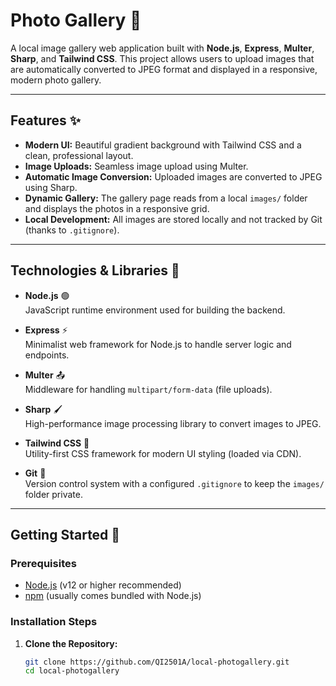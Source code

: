 # Photo Gallery 📸

A local image gallery web application built with **Node.js**, **Express**, **Multer**, **Sharp**, and **Tailwind CSS**. This project allows users to upload images that are automatically converted to JPEG format and displayed in a responsive, modern photo gallery.

---

## Features ✨

- **Modern UI:** Beautiful gradient background with Tailwind CSS and a clean, professional layout.
- **Image Uploads:** Seamless image upload using Multer.
- **Automatic Image Conversion:** Uploaded images are converted to JPEG using Sharp.
- **Dynamic Gallery:** The gallery page reads from a local `images/` folder and displays the photos in a responsive grid.
- **Local Development:** All images are stored locally and not tracked by Git (thanks to `.gitignore`).

---

## Technologies & Libraries 🚀

- **Node.js** 🟢  
  JavaScript runtime environment used for building the backend.

- **Express** ⚡  
  Minimalist web framework for Node.js to handle server logic and endpoints.

- **Multer** 📤  
  Middleware for handling `multipart/form-data` (file uploads).

- **Sharp** 🖌️  
  High-performance image processing library to convert images to JPEG.

- **Tailwind CSS** 🎨  
  Utility-first CSS framework for modern UI styling (loaded via CDN).

- **Git** 🔧  
  Version control system with a configured `.gitignore` to keep the `images/` folder private.

---

## Getting Started 🏁

### Prerequisites

- [Node.js](https://nodejs.org/en/) (v12 or higher recommended)
- [npm](https://www.npmjs.com/) (usually comes bundled with Node.js)

### Installation Steps

1. **Clone the Repository:**

   ```bash
   git clone https://github.com/QI2501A/local-photogallery.git
   cd local-photogallery
